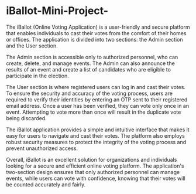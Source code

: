 # iBallot-Mini-Project-
The iBallot (Online Voting Application) is a user-friendly and secure platform that enables individuals to cast their votes from the comfort of their homes or offices. The application is divided into two sections: the Admin section and the User section.

The Admin section is accessible only to authorized personnel, who can create, delete, and manage events. The Admin can also announce the results of an event and create a list of candidates who are eligible to participate in the election.

The User section is where registered users can log in and cast their votes. To ensure the security and accuracy of the voting process, users are required to verify their identities by entering an OTP sent to their registered email address. Once a user has been verified, they can vote only once in an event. Attempting to vote more than once will result in the duplicate vote being discarded.

The iBallot application provides a simple and intuitive interface that makes it easy for users to navigate and cast their votes. The platform also employs robust security measures to protect the integrity of the voting process and prevent unauthorized access.

Overall, iBallot is an excellent solution for organizations and individuals looking for a secure and efficient online voting platform. The application's two-section design ensures that only authorized personnel can manage events, while users can vote with confidence, knowing that their votes will be counted accurately and fairly.
